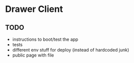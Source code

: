 # Drawer Client

## TODO

- instructions to boot/test the app
- tests
- different env stuff for deploy (instead of hardcoded junk)
- public page with file
